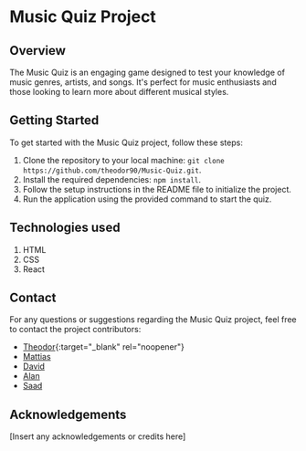 # Music Quiz Project
 
## Overview
The Music Quiz is an engaging game designed to test your knowledge of music genres, artists, and songs. It's perfect for music enthusiasts and those looking to learn more about different musical styles.
 
 
## Getting Started
To get started with the Music Quiz project, follow these steps:
1. Clone the repository to your local machine: `git clone https://github.com/theodor90/Music-Quiz.git`.
2. Install the required dependencies: `npm install`.
3. Follow the setup instructions in the README file to initialize the project.
4. Run the application using the provided command to start the quiz.

 <!--
 How to Contribute
Contributions are what make the open-source community such an amazing place to learn, inspire, and create. Any contributions you make are **greatly appreciated**.
 
1. Fork the Project.
2. Create your Feature Branch (`git checkout -b feature/AmazingFeature`).
3. Commit your Changes (`git commit -m 'Add some AmazingFeature'`).
4. Push to the Branch (`git push origin feature/AmazingFeature`).
5. Open a Pull Request.
 
Please adhere to the coding style guidelines and ensure thorough testing of your changes before submitting a pull request.
 
 License
Distributed under the MIT License. See `LICENSE` for more information.
By contributing to this project, you agree that your contributions will be licensed under the same MIT License.
 -->

 ## Technologies used
 1. HTML
 2. CSS
 3. React
 
## Contact
For any questions or suggestions regarding the Music Quiz project, feel free to contact the project contributors:
- [Theodor](https://github.com/theodor90){:target="_blank" rel="noopener"}
- [Mattias](https://github.com/mattiasvlex)
- [David](https://github.com/DavidR12344)
- [Alan](https://github.com/al-swe)
- [Saad](https://github.com/SaadSabah)
 
## Acknowledgements
[Insert any acknowledgements or credits here]
